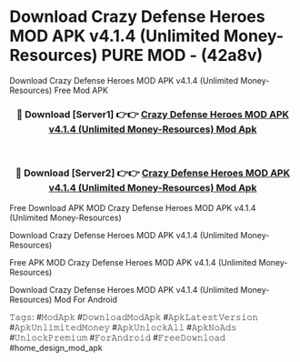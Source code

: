 # Download Crazy Defense Heroes MOD APK v4.1.4 (Unlimited Money-Resources) PURE MOD - (42a8v)
Download Crazy Defense Heroes MOD APK v4.1.4 (Unlimited Money-Resources) Free Mod APK

<div align="center">
<h3>🔴 Download [Server1] 👉👉 <a href="https://apk-comot.site?title=Crazy_Defense_Heroes_MOD_APK_v4.1.4_(Unlimited_Money-Resources)">Crazy Defense Heroes MOD APK v4.1.4 (Unlimited Money-Resources) Mod Apk</a></h3><br>

<h3>🔴 Download [Server2] 👉👉 <a href="https://apk-comot.site?title=Crazy_Defense_Heroes_MOD_APK_v4.1.4_(Unlimited_Money-Resources)">Crazy Defense Heroes MOD APK v4.1.4 (Unlimited Money-Resources) Mod Apk</a></h3>
</div>


Free Download APK MOD Crazy Defense Heroes MOD APK v4.1.4 (Unlimited Money-Resources)

Download Crazy Defense Heroes MOD APK v4.1.4 (Unlimited Money-Resources) 

Free APK MOD Crazy Defense Heroes MOD APK v4.1.4 (Unlimited Money-Resources) 

Download Crazy Defense Heroes MOD APK v4.1.4 (Unlimited Money-Resources) Mod For Android

𝚃𝚊𝚐𝚜: #𝙼𝚘𝚍𝙰𝚙𝚔 #𝙳𝚘𝚠𝚗𝚕𝚘𝚊𝚍𝙼𝚘𝚍𝙰𝚙𝚔 #𝙰𝚙𝚔𝙻𝚊𝚝𝚎𝚜𝚝𝚅𝚎𝚛𝚜𝚒𝚘𝚗 #𝙰𝚙𝚔𝚄𝚗𝚕𝚒𝚖𝚒𝚝𝚎𝚍𝙼𝚘𝚗𝚎𝚢 #𝙰𝚙𝚔𝚄𝚗𝚕𝚘𝚌𝚔𝙰𝚕𝚕 #𝙰𝚙𝚔𝙽𝚘𝙰𝚍𝚜 #𝚄𝚗𝚕𝚘𝚌𝚔𝙿𝚛𝚎𝚖𝚒𝚞𝚖 #𝙵𝚘𝚛𝙰𝚗𝚍𝚛𝚘𝚒𝚍 #𝙵𝚛𝚎𝚎𝙳𝚘𝚠𝚗𝚕𝚘𝚊𝚍 #home_design_mod_apk